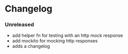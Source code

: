 # Changelog

### Unreleased

- add helper fn for testing with an http mock response
- add mockito for mocking http responses
- adds a changelog
